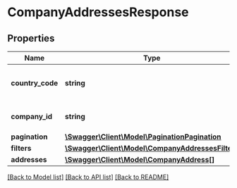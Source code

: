 # CompanyAddressesResponse

## Properties
Name | Type | Description | Notes
------------ | ------------- | ------------- | -------------
**country_code** | **string** | [ISO 3166-1 alpha-2](https://en.wikipedia.org/wiki/ISO_3166-1_alpha-2) country code | 
**company_id** | **string** | Company registration number | 
**pagination** | [**\Swagger\Client\Model\PaginationPagination**](PaginationPagination.md) |  | 
**filters** | [**\Swagger\Client\Model\CompanyAddressesFilters**](CompanyAddressesFilters.md) |  | 
**addresses** | [**\Swagger\Client\Model\CompanyAddress[]**](CompanyAddress.md) |  | 

[[Back to Model list]](../README.md#documentation-for-models) [[Back to API list]](../README.md#documentation-for-api-endpoints) [[Back to README]](../README.md)


